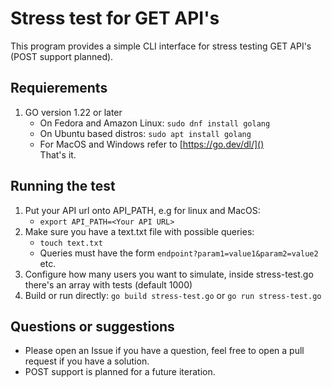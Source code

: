 # Stress test for GET API's

This program provides a simple CLI interface for stress testing GET API's (POST support planned).

## Requierements

1. GO version 1.22 or later
    - On Fedora and Amazon Linux: `sudo dnf install golang`
    - On Ubuntu based distros: `sudo apt install golang`
    - For MacOS and Windows refer to [https://go.dev/dl/]()  
That's it.

## Running the test

1. Put your API url onto API_PATH, e.g for linux and MacOS:
    - `export API_PATH=<Your API URL>`
2. Make sure you have a text.txt file with possible queries:
    - `touch text.txt`
    - Queries must have the form `endpoint?param1=value1&param2=value2` etc.
3. Configure how many users you want to simulate, inside stress-test.go there's an array with tests (default 1000)
4. Build or run directly: `go build stress-test.go` or `go run stress-test.go`

## Questions or suggestions

- Please open an Issue if you have a question, feel free to open a pull request if you have a solution.
- POST support is planned for a future iteration.
